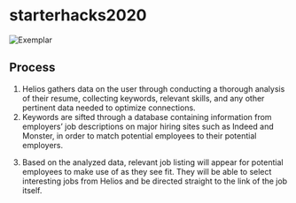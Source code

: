 # starterhacks2020

![Exemplar](/static/images/exemplar4.png)

## Process
1. Helios gathers data on the user through conducting a thorough analysis of their resume, collecting keywords, relevant skills, and any other pertinent data needed to optimize connections.
2. Keywords are sifted through a database containing information from employers’ job descriptions on major hiring sites such as Indeed and Monster, in order to match potential employees to their potential employers.</p>
3. Based on the analyzed data, relevant job listing will appear for potential employees to make use of as they see fit. They will be able to select interesting jobs from Helios and be directed straight to the link of the job itself.</p>
